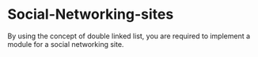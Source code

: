 # Social-Networking-sites
By using the concept of double linked list, you are required to implement a module for a social networking site.
